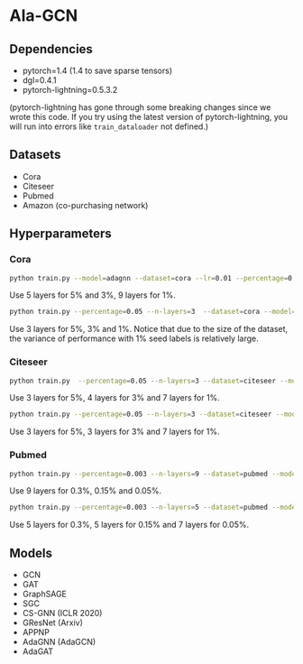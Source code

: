 # Ala-GCN

## Dependencies

- pytorch=1.4 (1.4 to save sparse tensors)
- dgl=0.4.1
- pytorch-lightning=0.5.3.2

(pytorch-lightning has gone through some breaking changes since we wrote this code. If you try using the latest version of pytorch-lightning, you will run into errors like `train_dataloader` not defined.) 


## Datasets

- Cora
- Citeseer
- Pubmed
- Amazon (co-purchasing network) 


## Hyperparameters 

### Cora 
```bash
python train.py --model=adagnn --dataset=cora --lr=0.01 --percentage=0.05 --n-layers=5 --dropout=0.5 --weight-decay=5e-6 --n-hidden=16 --n-epochs=200 --self-loop

```
Use 5 layers for 5% and 3%, 9 layers for 1%.

```bash
python train.py --percentage=0.05 --n-layers=3  --dataset=cora --model=adagat --lr=0.005 --dropout=0.6 --weight-decay=5.00E-04 --n-hidden=8 --n-epochs=300 --self-loop
```
Use 3 layers for 5%, 3% and 1%.
Notice that due to the size of the dataset, the variance of performance with 1% seed labels is relatively large. 

### Citeseer 

```bash
python train.py  --percentage=0.05 --n-layers=3 --dataset=citeseer --model=adagnn --lr=0.01 --dropout=0.5 --weight-decay=5.00E-06 --n-hidden=16 --n-epochs=200 --self-loop
```
Use 3 layers for 5%, 4 layers for 3% and 7 layers for 1%.

```bash
python train.py --percentage=0.05 --n-layers=3 --dataset=citeseer --model=adagat --lr=0.005 --dropout=0.8 --weight-decay=5.00E-04 --n-hidden=8 --n-epochs=300 --self-loop
```
Use 3 layers for 5%, 3 layers for 3% and 7 layers for 1%.

### Pubmed 
```bash
python train.py --percentage=0.003 --n-layers=9 --dataset=pubmed --model=adagnn --lr=0.01 --dropout=0.5 --weight-decay=5.00E-06 --n-hidden=16 --n-epochs=500 --self-loop
```
Use 9 layers for 0.3%, 0.15% and 0.05%.

```bash
python train.py --percentage=0.003 --n-layers=5 --dataset=pubmed --model=adagat --lr=0.005 --dropout=0.5 --weight-decay=5.00E-04 --n-hidden=16 --n-epochs=500' --self-loop
```
Use 5 layers for 0.3%, 5 layers for 0.15% and 7 layers for 0.05%.

## Models

- GCN
- GAT
- GraphSAGE
- SGC
- CS-GNN (ICLR 2020)
- GResNet (Arxiv)
- APPNP
- AdaGNN (AdaGCN)
- AdaGAT

